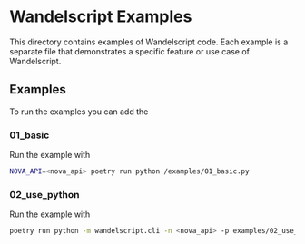# Wandelscript Examples

This directory contains examples of Wandelscript code. Each example is a separate file that demonstrates a 
specific feature or use case of Wandelscript.

## Examples

To run the examples you can add the 

### 01_basic

Run the example with

```bash
NOVA_API=<nova_api> poetry run python /examples/01_basic.py
```

### 02_use_python

Run the example with

```bash
poetry run python -m wandelscript.cli -n <nova_api> -p examples/02_use_python.py examples/02_use_python.ws
```
